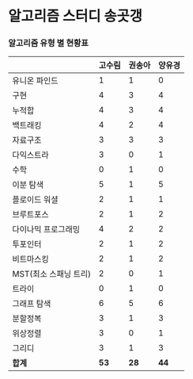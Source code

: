 # 알고리즘 스터디 송곳갱 

### 알고리즘 유형 별 현황표 

|                | 고수림    | 권송아    | 양유경    |
|:---------------|:-------|:-------|:-------|
| 유니온 파인드        | 1      | 1      | 0      |
| 구현             | 4      | 3      | 4      |
| 누적합            | 4      | 3      | 4      |
| 백트래킹           | 4      | 2      | 4      |
| 자료구조           | 3      | 3      | 3      |
| 다익스트라          | 3      | 0      | 1      |
| 수학             | 0      | 1      | 0      |
| 이분 탐색          | 5      | 1      | 5      |
| 플로이드 워셜        | 2      | 1      | 1      |
| 브루트포스          | 2      | 1      | 2      |
| 다이나믹 프로그래밍     | 4      | 2      | 2      |
| 투포인터           | 2      | 1      | 2      |
| 비트마스킹          | 2      | 1      | 2      |
| MST(최소 스패닝 트리) | 2      | 0      | 1      |
| 트라이            | 0      | 1      | 0      |
| 그래프 탐색         | 6      | 5      | 6      |
| 분할정복           | 3      | 1      | 3      |
| 위상정렬           | 3      | 0      | 1      |
| 그리디            | 3      | 1      | 3      |
| **합계**         | **53** | **28** | **44** |